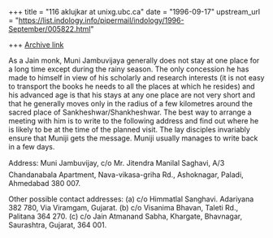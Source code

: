 +++
title = "116 aklujkar at unixg.ubc.ca"
date = "1996-09-17"
upstream_url = "https://list.indology.info/pipermail/indology/1996-September/005822.html"

+++
[Archive link](https://list.indology.info/pipermail/indology/1996-September/005822.html)

As a Jain monk, Muni Jambuvijaya generally does not stay at one place for a
long time except during the rainy season. The only concession he has made
to himself in view of his scholarly and research interests (it is not easy
to transport the books he needs to all the places at which he resides) and
his advanced age is that his stays at any one place are not very short and
that he generally moves only in the radius of a few kilometres around the
sacred place of Sankheshwar/Shankheshwar.  The best way to arrange a
meeting with him is to write to the following address and find out where he
is likely to be at the time of the planned visit. The lay disciples
invariably ensure that Muniji gets the message. Muniji usually manages to
write back in a few days.

 Address: Muni Jambuvijay, c/o Mr. Jitendra Manilal Saghavi, A/3
Chandanabala Apartment, Nava-vikasa-griha Rd., Ashoknagar, Paladi,
Ahmedabad 380 007.

Other possible contact addresses: (a) c/o Himmatlal Sanghavi. Adariyana 382
780, Via Viramgam, Gujarat. (b) c/o Visanima Bhavan, Taleti Rd., Palitana
364 270. (c) c/o Jain Atmanand Sabha, Khargate, Bhavnagar, Saurashtra,
Gujarat, 364 001.






